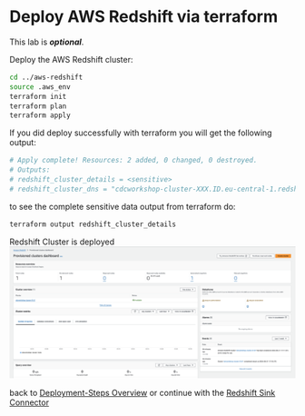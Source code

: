 # Deploy AWS Redshift via terraform

This lab is ***optional***.

Deploy the AWS Redshift cluster:

```bash
cd ../aws-redshift
source .aws_env
terraform init 
terraform plan
terraform apply
```

If you did deploy successfully with terraform you will get the following output:

```bash
# Apply complete! Resources: 2 added, 0 changed, 0 destroyed.
# Outputs:
# redshift_cluster_details = <sensitive>
# redshift_cluster_dns = "cdcworkshop-cluster-XXX.ID.eu-central-1.redshift.amazonaws.com"
```

to see the complete sensitive data output from terraform do:

```bash
terraform output redshift_cluster_details
```

Redshift Cluster is deployed
![aws redshift](img/awsredshift.png)

back to [Deployment-Steps Overview](../README.md) or continue with the [Redshift Sink Connector](../ccloud-sink-redshift-connector/README.md)